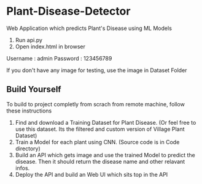 # Plant-Disease-Detector

Web Application which predicts Plant's Disease using ML Models

1. Run api.py
2. Open index.html in browser

Username : admin
Password : 123456789

If you don't have any image for testing, use the image in Dataset Folder

## Build Yourself

To build to project completly from scrach from remote machine, follow these instructions

1. Find and download a Training Dataset for Plant Disease. (Or feel free to use this dataset. Its the filtered and custom version of Village Plant Dataset)
2. Train a Model for each plant using CNN. (Source code is in Code directory)
3. Build an API which gets image and use the trained Model to predict the disease. Then it should return the disease name and other relavant infos.
4. Deploy the API and build an Web UI which sits top in the API
